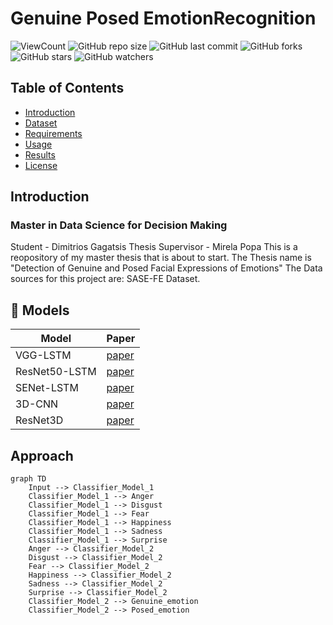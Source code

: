# Genuine Posed EmotionRecognition
![ViewCount](https://views.whatilearened.today/views/github/dimgag/Genuine-Posed-EmotionRecognition.svg)
![GitHub repo size](https://img.shields.io/github/repo-size/dimgag/Genuine-Posed-EmotionRecognition)
![GitHub last commit](https://img.shields.io/github/last-commit/dimgag/Genuine-Posed-EmotionRecognition)
![GitHub forks](https://img.shields.io/github/forks/dimgag/Genuine-Posed-EmotionRecognition?style=social)
![GitHub stars](https://img.shields.io/github/stars/dimgag/Genuine-Posed-EmotionRecognition?style=social)
![GitHub watchers](https://img.shields.io/github/watchers/dimgag/Genuine-Posed-EmotionRecognition?style=social)

## Table of Contents
- [Introduction](#introduction)
- [Dataset](#dataset)
- [Requirements](#requirements)
- [Usage](#usage)
- [Results](#results)
- [License](#license)

## Introduction
### Master in Data Science for Decision Making
Student - Dimitrios Gagatsis
Thesis Supervisor - Mirela Popa
This is a reopository of my master thesis that is about to start.
The Thesis name is "Detection of Genuine and Posed Facial Expressions of Emotions"
The Data sources for this project are: SASE-FE Dataset.

## 🚀 Models
<!-- Generate table -->

| Model | Paper |
|  ---  |  ---  |
| VGG-LSTM | [paper](https://www.researchgate.net/publication/339836787_Pedestrian_Navigation_Method_Based_on_Machine_Learning_and_Gait_Feature_Assistance) | 
| ResNet50-LSTM |[paper](https://www.hindawi.com/journals/wcmc/2020/8909458/) |
| SENet-LSTM | [paper](https://ieeexplore.ieee.org/document/9568952) |
| 3D-CNN | [paper](https://keras.io/examples/vision/3D_image_classification/#:~:text=A%203D%20CNN%20is%20simply,learning%20representations%20for%20volumetric%20data.) |
| ResNet3D | [paper](https://paperswithcode.com/model/resnet-3d?variant=resnet-3d-18) |


## Approach
```mermaid
graph TD
    Input --> Classifier_Model_1
	Classifier_Model_1 --> Anger
	Classifier_Model_1 --> Disgust
	Classifier_Model_1 --> Fear
	Classifier_Model_1 --> Happiness
	Classifier_Model_1 --> Sadness
	Classifier_Model_1 --> Surprise
	Anger --> Classifier_Model_2
	Disgust --> Classifier_Model_2
	Fear --> Classifier_Model_2
	Happiness --> Classifier_Model_2
	Sadness --> Classifier_Model_2
	Surprise --> Classifier_Model_2
	Classifier_Model_2 --> Genuine_emotion
	Classifier_Model_2 --> Posed_emotion
```

